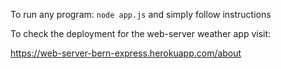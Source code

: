 To run any program:
`node app.js`
and simply follow instructions

To check the deployment for the web-server weather app visit:

https://web-server-bern-express.herokuapp.com/about
